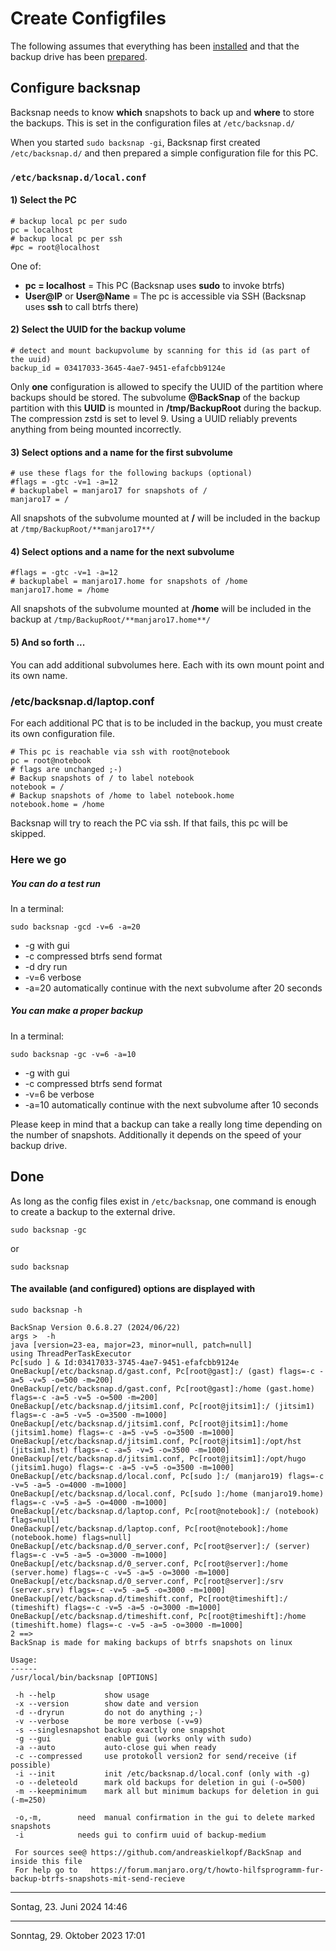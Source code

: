 # Create Configfiles
The following assumes that everything has been [installed](install_en.md) and that the backup drive has been 
[prepared](device_en.md).

## Configure backsnap
Backsnap needs to know **which** snapshots to back up and **where** to store the backups. This is set in the 
configuration files at `/etc/backsnap.d/`

When you started `sudo backsnap -gi`, Backsnap first created `/etc/backsnap.d/` and then prepared a simple 
configuration file for this PC.

### `/etc/backsnap.d/local.conf`

#### 1) Select the **PC**
```
# backup local pc per sudo
pc = localhost
# backup local pc per ssh
#pc = root@localhost
```
One of:
* **pc = localhost** = This PC (Backsnap uses **sudo** to invoke btrfs)
* **User@IP** or **User@Name** = The pc is accessible via SSH (Backsnap uses **ssh** to call btrfs there)

#### 2) Select the UUID for the **backup volume**
```
# detect and mount backupvolume by scanning for this id (as part of the uuid)
backup_id = 03417033-3645-4ae7-9451-efafcbb9124e
```
Only **one** configuration is allowed to specify the UUID of the partition where backups should be stored. The subvolume 
**@BackSnap** of the backup partition with this **UUID** is mounted in **/tmp/BackupRoot** during the backup. 
The compression zstd is set to level 9. Using a UUID reliably prevents anything from being mounted incorrectly.

#### 3) Select options and a name for the first subvolume
```
# use these flags for the following backups (optional)
#flags = -gtc -v=1 -a=12  
# backuplabel = manjaro17 for snapshots of /
manjaro17 = /
```
All snapshots of the subvolume mounted at **/** will be included in the backup at `/tmp/BackupRoot/**manjaro17**/`

#### 4) Select options and a name for the next subvolume
```
#flags = -gtc -v=1 -a=12 
# backuplabel = manjaro17.home for snapshots of /home
manjaro17.home = /home
```
All snapshots of the subvolume mounted at **/home** will be included in the backup at `/tmp/BackupRoot/**manjaro17.home**/`

#### 5) And so forth ...
You can add additional subvolumes here. Each with its own mount point and its own name.

### /etc/backsnap.d/laptop.conf
For each additional PC that is to be included in the backup, you must create its own configuration file.
```
# This pc is reachable via ssh with root@notebook
pc = root@notebook
# flags are unchanged ;-)
# Backup snapshots of / to label notebook
notebook = /
# Backup snapshots of /home to label notebook.home
notebook.home = /home
```
Backsnap will try to reach the PC via ssh. If that fails, this pc will be skipped.

### Here we go
##### You can do a test run
In a terminal:
```
sudo backsnap -gcd -v=6 -a=20
```
* -g with gui
* -c compressed btrfs send format
* -d dry run
* -v=6 verbose
* -a=20 automatically continue with the next subvolume after 20 seconds

##### You can make a proper backup
In a terminal:
```
sudo backsnap -gc -v=6 -a=10
```
* -g with gui
* -c compressed btrfs send format
* -v=6 be verbose
* -a=10 automatically continue with the next subvolume after 10 seconds

Please keep in mind that a backup can take a really long time depending on the number of snapshots. Additionally it 
depends on the speed of your backup drive.

## Done
As long as the config files exist in `/etc/backsnap`, one command is enough to create a backup to the external drive.
```
sudo backsnap -gc 
```
or
```
sudo backsnap
```

#### The available (and configured) options are displayed with
```
sudo backsnap -h
```
```
BackSnap Version 0.6.8.27 (2024/06/22)
args >  -h 
java [version=23-ea, major=23, minor=null, patch=null]
using ThreadPerTaskExecutor
Pc[sudo ] & Id:03417033-3745-4ae7-9451-efafcbb9124e
OneBackup[/etc/backsnap.d/gast.conf, Pc[root@gast]:/ (gast) flags=-c -a=5 -v=5 -o=500 -m=200]
OneBackup[/etc/backsnap.d/gast.conf, Pc[root@gast]:/home (gast.home) flags=-c -a=5 -v=5 -o=500 -m=200]
OneBackup[/etc/backsnap.d/jitsim1.conf, Pc[root@jitsim1]:/ (jitsim1) flags=-c -a=5 -v=5 -o=3500 -m=1000]
OneBackup[/etc/backsnap.d/jitsim1.conf, Pc[root@jitsim1]:/home (jitsim1.home) flags=-c -a=5 -v=5 -o=3500 -m=1000]
OneBackup[/etc/backsnap.d/jitsim1.conf, Pc[root@jitsim1]:/opt/hst (jitsim1.hst) flags=-c -a=5 -v=5 -o=3500 -m=1000]
OneBackup[/etc/backsnap.d/jitsim1.conf, Pc[root@jitsim1]:/opt/hugo (jitsim1.hugo) flags=-c -a=5 -v=5 -o=3500 -m=1000]
OneBackup[/etc/backsnap.d/local.conf, Pc[sudo ]:/ (manjaro19) flags=-c -v=5 -a=5 -o=4000 -m=1000]
OneBackup[/etc/backsnap.d/local.conf, Pc[sudo ]:/home (manjaro19.home) flags=-c -v=5 -a=5 -o=4000 -m=1000]
OneBackup[/etc/backsnap.d/laptop.conf, Pc[root@notebook]:/ (notebook) flags=null]
OneBackup[/etc/backsnap.d/laptop.conf, Pc[root@notebook]:/home (notebook.home) flags=null]
OneBackup[/etc/backsnap.d/0_server.conf, Pc[root@server]:/ (server) flags=-c -v=5 -a=5 -o=3000 -m=1000]
OneBackup[/etc/backsnap.d/0_server.conf, Pc[root@server]:/home (server.home) flags=-c -v=5 -a=5 -o=3000 -m=1000]
OneBackup[/etc/backsnap.d/0_server.conf, Pc[root@server]:/srv (server.srv) flags=-c -v=5 -a=5 -o=3000 -m=1000]
OneBackup[/etc/backsnap.d/timeshift.conf, Pc[root@timeshift]:/ (timeshift) flags=-c -v=5 -a=5 -o=3000 -m=1000]
OneBackup[/etc/backsnap.d/timeshift.conf, Pc[root@timeshift]:/home (timeshift.home) flags=-c -v=5 -a=5 -o=3000 -m=1000]
2 ==>
BackSnap is made for making backups of btrfs snapshots on linux

Usage:
------
/usr/local/bin/backsnap [OPTIONS]

 -h --help           show usage
 -x --version        show date and version
 -d --dryrun         do not do anything ;-)
 -v --verbose        be more verbose (-v=9)
 -s --singlesnapshot backup exactly one snapshot
 -g --gui            enable gui (works only with sudo)
 -a --auto           auto-close gui when ready
 -c --compressed     use protokoll version2 for send/receive (if possible)
 -i --init           init /etc/backsnap.d/local.conf (only with -g)
 -o --deleteold      mark old backups for deletion in gui (-o=500)
 -m --keepminimum    mark all but minimum backups for deletion in gui (-m=250)  
 
 -o,-m,        need  manual confirmation in the gui to delete marked snapshots
 -i            needs gui to confirm uuid of backup-medium
  
 For sources see@ https://github.com/andreaskielkopf/BackSnap and inside this file
 For help go to   https://forum.manjaro.org/t/howto-hilfsprogramm-fur-backup-btrfs-snapshots-mit-send-recieve
```

----
Sontag, 23. Juni 2024 14:46


































----

Sonntag, 29. Oktober 2023 17:01 